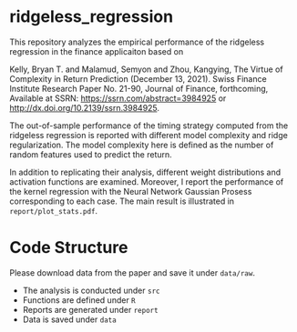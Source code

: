 # ridgeless_regression

This repository analyzes the empirical performance of the ridgeless regression in the finance applicaiton based on 

Kelly, Bryan T. and Malamud, Semyon and Zhou, Kangying, The Virtue of Complexity in Return Prediction (December 13, 2021). Swiss Finance Institute Research Paper No. 21-90, Journal of Finance, forthcoming, Available at SSRN: https://ssrn.com/abstract=3984925 or http://dx.doi.org/10.2139/ssrn.3984925.

The out-of-sample performance of the timing strategy computed from the ridgeless regression is reported with different model complexity and ridge regularization.
The model complexity here is defined as the number of random features used to predict the return.

In addition to replicating their analysis, different weight distributions and activation functions are examined.
Moreover, I report the performance of the kernel regression with the Neural Network Gaussian Prosess corresponding to each case.
The main result is illustrated in `report/plot_stats.pdf`.

# Code Structure
Please download data from the paper and save it under `data/raw`.

- The analysis is conducted under `src`
- Functions are defined under `R`
- Reports are generated under `report`
- Data is saved under `data`
  

